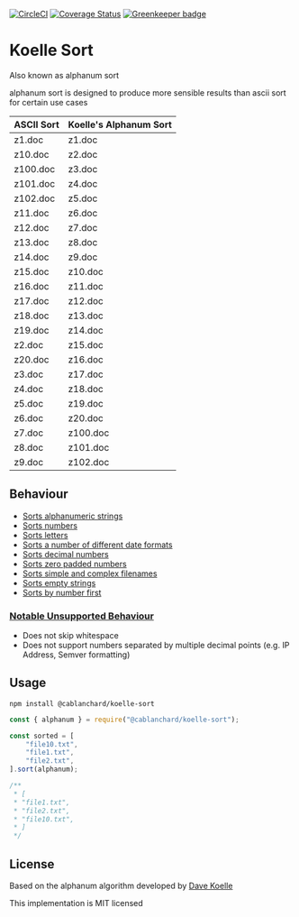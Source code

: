 [![CircleCI](https://circleci.com/gh/cblanc/koelle-sort.svg?style=svg)](https://circleci.com/gh/cblanc/koelle-sort) [![Coverage Status](https://coveralls.io/repos/github/cblanc/koelle-sort/badge.svg?branch=master)](https://coveralls.io/github/cblanc/koelle-sort?branch=master) [![Greenkeeper badge](https://badges.greenkeeper.io/cblanc/koelle-sort.svg)](https://greenkeeper.io/)

# Koelle Sort

Also known as alphanum sort

alphanum sort is designed to produce more sensible results than ascii sort for certain use cases

| ASCII Sort | Koelle's Alphanum Sort |
|:-----------|:-----------------------|
| z1.doc     | z1.doc                 |
| z10.doc    | z2.doc                 |
| z100.doc   | z3.doc                 |
| z101.doc   | z4.doc                 |
| z102.doc   | z5.doc                 |
| z11.doc    | z6.doc                 |
| z12.doc    | z7.doc                 |
| z13.doc    | z8.doc                 |
| z14.doc    | z9.doc                 |
| z15.doc    | z10.doc                |
| z16.doc    | z11.doc                |
| z17.doc    | z12.doc                |
| z18.doc    | z13.doc                |
| z19.doc    | z14.doc                |
| z2.doc     | z15.doc                |
| z20.doc    | z16.doc                |
| z3.doc     | z17.doc                |
| z4.doc     | z18.doc                |
| z5.doc     | z19.doc                |
| z6.doc     | z20.doc                |
| z7.doc     | z100.doc               |
| z8.doc     | z101.doc               |
| z9.doc     | z102.doc               |

## Behaviour

- [Sorts alphanumeric strings](tests/sort.unit.ts#L21)
- [Sorts numbers](tests/sort.unit.ts#L13)
- [Sorts letters](tests/sort.unit.ts#L17)
- [Sorts a number of different date formats](tests/sort.unit.ts#L25)
- [Sorts decimal numbers](tests/sort.unit.ts#L41)
- [Sorts zero padded numbers](tests/sort.unit.ts#L45)
- [Sorts simple and complex filenames](tests/sort.unit.ts#L49)
- [Sorts empty strings](tests/sort.unit.ts#L57)
- [Sorts by number first](tests/sort.unit.ts#L61)

### [Notable Unsupported Behaviour](tests/sort.unit.ts#L65)

- Does not skip whitespace
- Does not support numbers separated by multiple decimal points (e.g. IP Address, Semver formatting)

## Usage

```
npm install @cablanchard/koelle-sort
```

```javascript
const { alphanum } = require("@cablanchard/koelle-sort");

const sorted = [
	"file10.txt",
	"file1.txt",
	"file2.txt",
].sort(alphanum);

/**
 * [
 * "file1.txt",
 * "file2.txt",
 * "file10.txt",
 * ]
 */
```

## License

Based on the alphanum algorithm developed by [Dave Koelle](http://www.davekoelle.com/)

This implementation is MIT licensed
